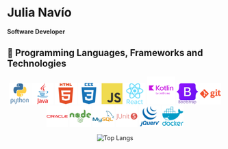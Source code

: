 # Julia Navío

**Software Developer**

## 🚀 Programming Languages, Frameworks and Technologies

<p align="center">
  <img src="https://raw.githubusercontent.com/devicons/devicon/master/icons/python/python-original-wordmark.svg" alt="Python" width="50" height="50"/>
  <img src="https://raw.githubusercontent.com/devicons/devicon/master/icons/java/java-original-wordmark.svg" alt="Java" width="50" height="50"/>
  <img src="https://raw.githubusercontent.com/devicons/devicon/master/icons/html5/html5-plain-wordmark.svg" alt="HTML5" width="50" height="50"/>
  <img src="https://raw.githubusercontent.com/devicons/devicon/master/icons/css3/css3-plain-wordmark.svg" alt="CSS3" width="50" height="50"/>
  <img src="https://raw.githubusercontent.com/devicons/devicon/master/icons/javascript/javascript-original.svg" alt="JavaScript" width="50" height="50"/>
  <img src="https://raw.githubusercontent.com/devicons/devicon/master/icons/react/react-original-wordmark.svg" alt="React" width="50" height="50"/>
  <img src="https://raw.githubusercontent.com/devicons/devicon/master/icons/kotlin/kotlin-plain-wordmark.svg" alt="Kotlin" width="65" height="65"/>
  <img src="https://raw.githubusercontent.com/devicons/devicon/master/icons/bootstrap/bootstrap-original-wordmark.svg" alt="Bootstrap" width="50" height="50"/>
  <img src="https://raw.githubusercontent.com/devicons/devicon/master/icons/git/git-plain-wordmark.svg" alt="Git" width="50" height="50"/>
  <img src="https://raw.githubusercontent.com/devicons/devicon/master/icons/oracle/oracle-original.svg" alt="Oracle" width="50" height="50"/>
  <img src="https://raw.githubusercontent.com/devicons/devicon/master/icons/nodejs/nodejs-plain-wordmark.svg" alt="Node.js" width="50" height="50"/>
  <img src="https://raw.githubusercontent.com/devicons/devicon/master/icons/mysql/mysql-original-wordmark.svg" alt="MySQL" width="50" height="50"/>
  <img src="https://raw.githubusercontent.com/devicons/devicon/master/icons/junit/junit-plain-wordmark.svg" alt="JUnit" width="50" height="50"/>
  <img src="https://raw.githubusercontent.com/devicons/devicon/master/icons/jquery/jquery-plain-wordmark.svg" alt="jQuery" width="50" height="50"/>
  <img src="https://raw.githubusercontent.com/devicons/devicon/master/icons/docker/docker-plain-wordmark.svg" alt="Docker" width="50" height="50"/>
</p>

<p align="center">
  <img src="https://github-readme-stats.vercel.app/api/top-langs?username=julia12navio&show_icons=true&locale=en&layout=compact&theme=tokyonight&cache_seconds=1800&token=TU_TOKEN_AQUI" alt="Top Langs" />
</p>

